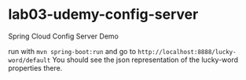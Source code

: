 # lab03-udemy-config-server
Spring Cloud Config Server Demo

run with `mvn spring-boot:run` and go to `http://localhost:8888/lucky-word/default`
You should see the json representation of the lucky-word properties there.

